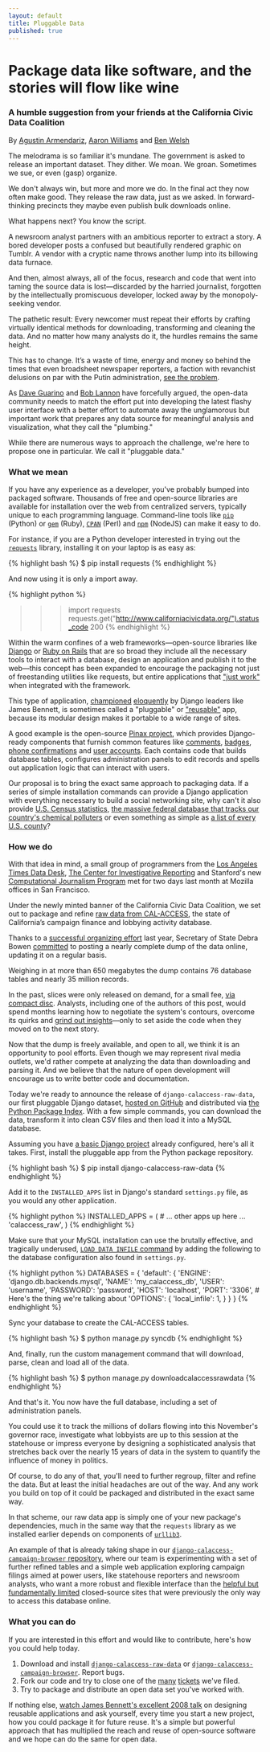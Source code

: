 ```yaml
---
layout: default
title: Pluggable Data
published: true
---
```


# Package data like software, and the stories will flow like wine

### A humble suggestion from your friends at the California Civic Data Coalition

By [Agustin Armendariz](mailto:aarmendariz@gmail.com), [Aaron Williams](mailto:awilliams@cironline.org) and [Ben Welsh](mailto:ben.welsh@gmail.com)

The melodrama is so familiar it's mundane. The government is asked to release an important dataset. They dither. We moan. We groan. Sometimes we sue, or even (gasp) organize. 

We don't always win, but more and more we do. In the final act they now often make good. They release the raw data, just as we asked. In forward-thinking precincts they maybe even publish bulk downloads online.

What happens next? You know the script. 

A newsroom analyst partners with an ambitious reporter to extract a story. A bored developer posts a confused but beautifully rendered graphic on Tumblr. A vendor with a cryptic name throws another lump into its billowing data furnace.

And then, almost always, all of the focus, research and code that went into taming the source data is lost&mdash;discarded by the harried journalist, forgotten by the intellectually promiscuous developer, locked away by the monopoly-seeking vendor.

The pathetic result: Every newcomer must repeat their efforts by crafting virtually identical methods for downloading, transforming and cleaning the data. And no matter how many analysts do it, the hurdles remains the same height.

This has to change. It’s a waste of time, energy and money so behind the times that even broadsheet newspaper reporters, a faction with revanchist delusions on par with the Putin administration, [see the problem](http://www.nytimes.com/2014/08/18/technology/for-big-data-scientists-hurdle-to-insights-is-janitor-work.html?_r=0).

As [Dave Guarino](http://daguar.github.io/2014/03/17/etl-for-america/) and [Bob Lannon](http://sunlightfoundation.com/blog/2014/03/21/data-plumbers/) have forcefully argued, the open-data community needs to match the effort put into developing the latest flashy user interface with a better effort to automate away the unglamorous but important work that prepares any data source for meaningful analysis and visualization, what they call the "plumbing."

While there are numerous ways to approach the challenge, we're here to propose one in particular. We call it "pluggable data."

### What we mean

If you have any experience as a developer, you've probably bumped into packaged software. Thousands of free and open-source libraries are available for installation over the web from centralized servers, typically unique to each programming language. Command-line tools like [``pip``](http://pip.readthedocs.org/en/latest/index.html) (Python) or [``gem``](https://rubygems.org/) (Ruby), [``CPAN``](http://www.cpan.org/) (Perl) and [``npm``](https://www.npmjs.org/) (NodeJS) can make it easy to do. 

For instance, if you are a Python developer interested in trying out the [``requests``](http://docs.python-requests.org/en/latest/) library, installing it on your laptop is as easy as:

{% highlight bash %}
$ pip install requests
{% endhighlight %}

And now using it is only a import away.

{% highlight python %}
>>> import requests
>>> requests.get("http://www.californiacivicdata.org/").status_code
200
{% endhighlight %}

Within the warm confines of a web frameworks&mdash;open-source libraries like [Django](http://www.djangoproject.com/) or [Ruby on Rails](http://rubyonrails.org/) that are so broad they include all the necessary tools to interact with a database, design an application and publish it to the web&mdash;this concept has been expanded to encourage the packaging not just of freestanding utilities like requests, but entire applications that ["just work"](https://www.youtube.com/watch?v=qmPq00jelpc) when integrated with the framework.

This type of application, [championed](http://www.b-list.org/weblog/2007/nov/29/django-blog/) [eloquently](https://www.youtube.com/watch?v=A-S0tqpPga4) by Django leaders like James Bennett, is sometimes called a "pluggable" or ["reusable"](https://docs.djangoproject.com/en/dev/intro/reusable-apps/) app, because its modular design makes it portable to a wide range of sites.

A good example is the open-source [Pinax project](http://pinaxproject.com/), which provides Django-ready components that furnish common features like [comments](https://github.com/eldarion/dialogos), [badges](https://github.com/eldarion/brabeion), [phone confirmations](https://github.com/pinax/pinax-phone-confirmation) and [user accounts](https://github.com/pinax/django-user-accounts). Each contains code that builds database tables, configures administration panels to edit records and spells out application logic that can interact with users.

Our proposal is to bring the exact same approach to packaging data. If a series of simple installation commands can provide a Django application with everything necessary to build a social networking site, why can't it also provide [U.S. Census statistics](http://factfinder2.census.gov/faces/nav/jsf/pages/download_center.xhtml), [the massive federal database that tracks our country's chemical polluters](http://www2.epa.gov/toxics-release-inventory-tri-program/tri-basic-data-files-calendar-years-1987-2012) or even something as simple as [a list of every U.S. county](http://www.epa.gov/envirofw/html/codes/state.html)? 

### How we do

With that idea in mind, a small group of programmers from the [Los Angeles Times Data Desk](http://www.latimes.com/local/datadesk/), [The Center for Investigative Reporting](http://cironline.org/) and Stanford's new [Computational Journalism Program](http://towcenter.org/blog/data-journalist-profile-cheryl-phillips-stanford-data-journalism/) met for two days last month at Mozilla offices in San Francisco.

Under the newly minted banner of the California Civic Data Coalition, we set out to package and refine [raw data from CAL-ACCESS](http://www.sos.ca.gov/prd/cal-access/), the state of California’s campaign finance and lobbying activity database.
 
Thanks to a [successful organizing effort](http://maplight.org/content/73249) last year, Secretary of State Debra Bowen [committed](http://www.sos.ca.gov/admin/press-releases/2013/db13-035.htm) to posting a nearly complete dump of the data online, updating it on a regular basis. 

Weighing in at more than 650 megabytes the dump contains 76 database tables and nearly 35 million records. 

In the past, slices were only released on demand, for a small fee, [via compact disc](/img/calaccess-cd.png). Analysts, including one of the authors of this post, would spend months learning how to negotiate the system's contours, overcome its quirks and [grind out insights](http://cironline.org/reports/california-speaker-gives-assemblys-juiciest-jobs-biggest-fundraisers-4501)&mdash;only to set aside the code when they moved on to the next story.

Now that the dump is freely available, and open to all, we think it is an opportunity to pool efforts. Even though we may represent rival media outlets, we'd rather compete at analyzing the data than downloading and parsing it. And we believe that the nature of open development will encourage us to write better code and documentation.

Today we're ready to announce the release of ``django-calaccess-raw-data``, our first pluggable Django dataset, [hosted on GitHub](https://github.com/california-civic-data-coalition/django-calaccess-raw-data) and distributed via [the Python Package Index](https://pypi.python.org/pypi/django-calaccess-raw-data/). With a few simple commands, you can download the data, transform it into clean CSV files and then load it into a MySQL database.

Assuming you have [a basic Django project](https://docs.djangoproject.com/en/1.6/intro/tutorial01/) already configured, here's all it takes. First, install the pluggable app from the Python package repository.

{% highlight bash %}
$ pip install django-calaccess-raw-data
{% endhighlight %}

Add it to the ``INSTALLED_APPS`` list in Django's standard ``settings.py`` file, as you would any other application.

{% highlight python %}
INSTALLED_APPS = (
    # ... other apps up here ...
    'calaccess_raw',
)
{% endhighlight %}

Make sure that your MySQL installation can use the brutally effective, and tragically underused, [``LOAD DATA INFILE`` command](http://dev.mysql.com/doc/refman/5.1/en/load-data.html) by adding the following to the database configuration also found in ``settings.py``.

{% highlight python %}
DATABASES = {
    'default': {
        'ENGINE': 'django.db.backends.mysql',
        'NAME': 'my_calaccess_db',
        'USER': 'username',
        'PASSWORD': 'password',
        'HOST': 'localhost',
        'PORT': '3306',
        # Here's the thing we're talking about
        'OPTIONS': {
            'local_infile': 1,
        }
    }
}
{% endhighlight %}

Sync your database to create the CAL-ACCESS tables.

{% highlight bash %}
$ python manage.py syncdb
{% endhighlight %}

And, finally, run the custom management command that will download, parse, clean and load all of the data.

{% highlight bash %}
$ python manage.py downloadcalaccessrawdata
{% endhighlight %}

And that's it. You now have the full database, including a set of administration panels.

You could use it to track the millions of dollars flowing into this November's governor race, investigate what lobbyists are up to this session at the statehouse or impress everyone by designing a sophisticated analysis that stretches back over the nearly 15 years of data in the system to quantify the influence of money in politics. 

Of course, to do any of that, you'll need to further regroup, filter and refine the data. But at least the initial headaches are out of the way. And any work you build on top of it could be packaged and distributed in the exact same way.

In that scheme, our raw data app is simply one of your new package's dependencies, much in the same way that the ``requests`` library as we installed earlier depends on components of [``urllib3``](http://urllib3.readthedocs.org/en/latest/).

An example of that is already taking shape in our [``django-calaccess-campaign-browser`` repository](https://github.com/california-civic-data-coalition/django-calaccess-campaign-browser), where our team is experimenting with a set of further refined tables and a simple web application exploring campaign filings aimed at power users, like statehouse reporters and newsroom analysts, who want a more robust and flexible interface than the [helpful but fundamentally limited](http://dbsearch.ss.ca.gov/ContributorSearch.aspx) closed-source sites that were previously the only way to access this database online.

### What you can do

If you are interested in this effort and would like to contribute, here's how you could help today.

1. Download and install [``django-calaccess-raw-data``](https://github.com/california-civic-data-coalition/django-calaccess-raw-data) or [``django-calaccess-campaign-browser``](https://github.com/california-civic-data-coalition/django-calaccess-campaign-browser). Report bugs.
2. Fork our code and try to close one of the [many](https://github.com/california-civic-data-coalition/django-calaccess-raw-data/issues) [tickets](https://github.com/california-civic-data-coalition/django-calaccess-campaign-browser/issues) we've filed.
3. Try to package and distribute an open data set you've worked with.

If nothing else, [watch James Bennett's excellent 2008 talk](https://www.youtube.com/watch?v=A-S0tqpPga4) on designing reusable applications and ask yourself, every time you start a new project, how you could package it for future reuse. It's a simple but powerful approach that has multiplied the reach and reuse of open-source software and we hope can do the same for open data.